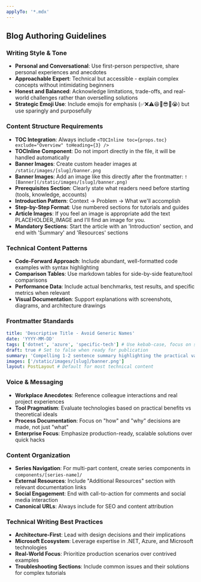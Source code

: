 ```yaml
---
applyTo: '*.mdx'
---
```


## Blog Authoring Guidelines

### Writing Style & Tone
- **Personal and Conversational**: Use first-person perspective, share personal experiences and anecdotes
- **Approachable Expert**: Technical but accessible - explain complex concepts without intimidating beginners
- **Honest and Balanced**: Acknowledge limitations, trade-offs, and real-world challenges rather than overselling solutions
- **Strategic Emoji Use**: Include emojis for emphasis (✅❌⚠️😆🙌😎🤮😭) but use sparingly and purposefully

### Content Structure Requirements
- **TOC Integration**: Always include `<TOCInline toc={props.toc} exclude="Overview" toHeading={3} />`
- **TOCInline Component**: Do not import directly in the file, it will be handled automatically
- **Banner Images**: Create custom header images at `/static/images/[slug]/banner.png`
- **Banner Images**: Add an image like this directly after the frontmatter: `![Banner](/static/images/[slug]/banner.png)`
- **Prerequisites Section**: Clearly state what readers need before starting (tools, knowledge, accounts)
- **Introduction Pattern**: Context → Problem → What we'll accomplish
- **Step-by-Step Format**: Use numbered sections for tutorials and guides
- **Article Images**: If you feel an image is appropriate add the text PLACEHOLDER_IMAGE and I'll find an image for you.
- **Mandatory Sections**: Start the article with an 'Introduction' section, and end with 'Summary' and 'Resources' sections

### Technical Content Patterns
- **Code-Forward Approach**: Include abundant, well-formatted code examples with syntax highlighting
- **Comparison Tables**: Use markdown tables for side-by-side feature/tool comparisons
- **Performance Data**: Include actual benchmarks, test results, and specific metrics when relevant
- **Visual Documentation**: Support explanations with screenshots, diagrams, and architecture drawings

### Frontmatter Standards
```yaml
title: 'Descriptive Title - Avoid Generic Names'
date: 'YYYY-MM-DD'
tags: ['dotnet', 'azure', 'specific-tech'] # Use kebab-case, focus on searchable terms
draft: true # Set to false when ready for publication
summary: 'Compelling 1-2 sentence summary highlighting the practical value'
images: ['/static/images/[slug]/banner.png']
layout: PostLayout # Default for most technical content
```

### Voice & Messaging
- **Workplace Anecdotes**: Reference colleague interactions and real project experiences
- **Tool Pragmatism**: Evaluate technologies based on practical benefits vs theoretical ideals
- **Process Documentation**: Focus on "how" and "why" decisions are made, not just "what"
- **Enterprise Focus**: Emphasize production-ready, scalable solutions over quick hacks

### Content Organization
- **Series Navigation**: For multi-part content, create series components in `components/[series-name]/`
- **External Resources**: Include "Additional Resources" section with relevant documentation links
- **Social Engagement**: End with call-to-action for comments and social media interaction
- **Canonical URLs**: Always include for SEO and content attribution

### Technical Writing Best Practices
- **Architecture-First**: Lead with design decisions and their implications
- **Microsoft Ecosystem**: Leverage expertise in .NET, Azure, and Microsoft technologies
- **Real-World Focus**: Prioritize production scenarios over contrived examples
- **Troubleshooting Sections**: Include common issues and their solutions for complex tutorials
